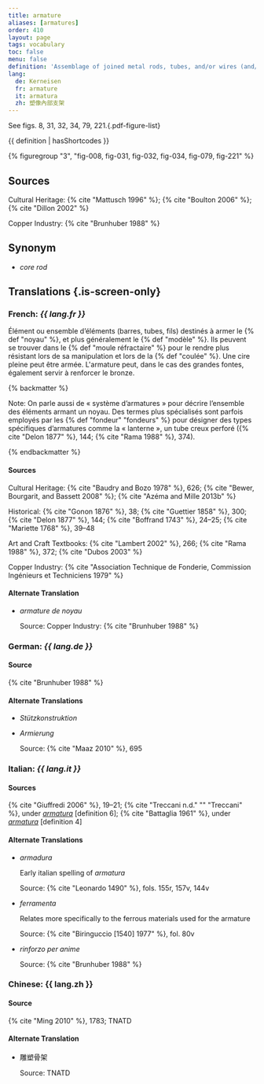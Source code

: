 ```yaml
---
title: armature
aliases: [armatures]
order: 410
layout: page
tags: vocabulary
toc: false
menu: false
definition: 'Assemblage of joined metal rods, tubes, and/or wires (and/or other materials such as wood) that provides a structural framework for a sculpture and usually attaches to a base. Though generally internal, it may also include external supporting components that are eventually removed. In a lost-wax {% def "bronze" %}, the armature is created to support the {% def "model" %}, whether it is hollow or solid. In the case of a hollow {% def "cast (n.)" "cast" %}, it will further help support the refractory mass of the {% def "core" %} during the {% def "pour" %} (see [GI](/intro/)). Armatures may also be used in the assembly of a sculpture that was cast in parts, and in the repair of sculptures that have been structurally damaged (e.g., large archaeological bronzes).'
lang:
  de: Kerneisen
  fr: armature
  it: armatura
  zh: 塑像內部支架
---
```


See figs. 8, 31, 32, 34, 79, 221.{.pdf-figure-list}

{{ definition | hasShortcodes }}

{% figuregroup "3", "fig-008, fig-031, fig-032, fig-034, fig-079, fig-221" %}

## Sources

Cultural Heritage: {% cite "Mattusch 1996" %}; {% cite "Boulton 2006" %}; {% cite "Dillon 2002" %}

Copper Industry: {% cite "Brunhuber 1988" %}

## Synonym

- *core rod*

## Translations {.is-screen-only}

<div class="accordion">

### **French**: *{{ lang.fr }}*

Élément ou ensemble d’éléments (barres, tubes, fils) destinés à armer le {% def "noyau" %}, et plus généralement le {% def "modèle" %}. Ils peuvent se trouver dans le {% def "moule réfractaire" %} pour le rendre plus résistant lors de sa manipulation et lors de la {% def "coulée" %}. Une cire pleine peut être armée. L'armature peut, dans le cas des grandes fontes, également servir à renforcer le bronze.

{% backmatter %}

Note: On parle aussi de « système d’armatures » pour décrire l’ensemble des éléments armant un noyau. Des termes plus spécialisés sont parfois employés par les {% def "fondeur" "fondeurs" %} pour désigner des types spécifiques d’armatures comme la « lanterne », un tube creux perforé ({% cite "Delon 1877" %}, 144; {% cite "Rama 1988" %}, 374).

{% endbackmatter %}

#### Sources

Cultural Heritage: {% cite "Baudry and Bozo 1978" %}, 626; {% cite "Bewer, Bourgarit, and Bassett 2008" %}; {% cite "Azéma and Mille 2013b" %}

Historical: {% cite "Gonon 1876" %}, 38; {% cite "Guettier 1858" %}, 300; {% cite "Delon 1877" %}, 144; {% cite "Boffrand 1743" %}, 24–25; {% cite "Mariette 1768" %}, 39–48

Art and Craft Textbooks: {% cite "Lambert 2002" %}, 266; {% cite "Rama 1988" %}, 372; {% cite "Dubos 2003" %}

Copper Industry: {% cite "Association Technique de Fonderie, Commission Ingénieurs et Techniciens 1979" %}

#### Alternate Translation

- *armature de noyau*

    Source: Copper Industry: {% cite "Brunhuber 1988" %}

### **German**: *{{ lang.de }}*

#### Source

{% cite "Brunhuber 1988" %}

#### Alternate Translations

- *Stützkonstruktion*

- *Armierung*

    Source: {% cite "Maaz 2010" %}, 695

### **Italian**: *{{ lang.it }}*

#### Sources

{% cite "Giuffredi 2006" %}, 19–21; {% cite "Treccani n.d." "" "Treccani" %}, under [*armatura*](http://www.treccani.it/vocabolario/armatura) [definition 6]; {% cite "Battaglia 1961" %}, under [*armatura*](http://www.gdli.it/pdf_viewer/Scripts/pdf.js/web/viewer.asp?file=/PDF/GDLI01/GDLI_01_ocr_676.pdf&parola=armatura) [definition 4]

#### Alternate Translations

- *armadura*

    Early italian spelling of *armatura*

    Source: {% cite "Leonardo 1490" %}, fols. 155r, 157v, 144v

- *ferramenta*

    Relates more specifically to the ferrous materials used for the armature

    Source: {% cite "Biringuccio [1540] 1977" %}, fol. 80v

- *rinforzo per anime*

    Source: {% cite "Brunhuber 1988" %}

### **Chinese**: {{ lang.zh }}

#### Source

{% cite "Ming 2010" %}, 1783; TNATD

#### Alternate Translation

- 雕塑骨架

    Source: TNATD

</div>
